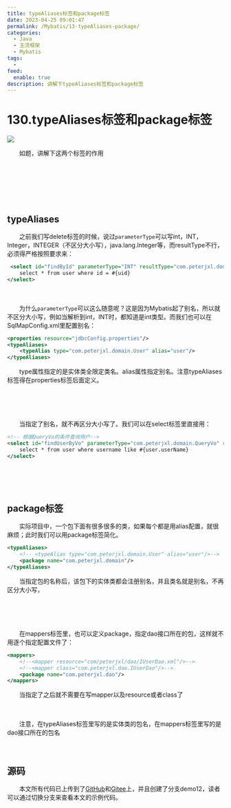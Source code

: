 ```yaml
---
title: typeAliases标签和package标签
date: 2023-04-25 09:01:47
permalink: /Mybatis/13-typeAliases-package/
categories:
  - Java
  - 主流框架
  - Mybatis
tags:
  - 
feed:
  enable: true
description: 讲解下typeAliases标签和package标签
---
```

# 130.typeAliases标签和package标签

![](https://image.peterjxl.com/blog/391.jpg)

　　如题，讲解下这两个标签的作用
<!-- more -->
　　‍

　　‍

　　‍

## typeAliases

　　之前我们写delete标签的时候，说过`parameterType`可以写int，INT，Integer，INTEGER（不区分大小写），java.lang.Integer等，而resultType不行，必须得严格按照要求来：

```xml
 <select id="findById" parameterType="INT" resultType="com.peterjxl.domain.User">
    select * from user where id = #{uid}
</select>
```

　　‍

　　为什么`parameterType`可以这么随意呢？这是因为Mybatis起了别名，所以就不区分大小写，例如当解析到int，INT时，都知道是int类型。而我们也可以在SqlMapConfig.xml里配置别名：

```xml
<properties resource="jdbcConfig.properties"/>
<typeAliases>
    <typeAlias type="com.peterjxl.domain.User" alias="user"/>
</typeAliases>
```

　　type属性指定的是实体类全限定类名。alias属性指定别名。注意typeAliases标签得在properties标签后面定义。

　　‍

　　‍

　　当指定了别名，就不再区分大小写了。我们可以在select标签里直接用：

```xml
<!-- 根据QueryVo的条件查询用户-->
<select id="findUserByVo" parameterType="com.peterjxl.domain.QueryVo" resultType="USER">
    select * from user where username like #{user.userName}
</select>
```

　　‍

　　‍

## package标签

　　实际项目中，一个包下面有很多很多的类，如果每个都是用alias配置，就很麻烦；此时我们可以用package标签简化。

```xml
<typeAliases>
    <!-- <typeAlias type="com.peterjxl.domain.User" alias="user"/>-->
    <package name="com.peterjxl.domain"/>
</typeAliases>
```

　　当指定包的名称后，该包下的实体类都会注册别名，并且类名就是别名，不再区分大小写，

　　‍

　　‍

　　在mappers标签里，也可以定义package，指定dao接口所在的包，这样就不用逐个指定配置文件了：

```xml
<mappers>
    <!--<mapper resource="com/peterjxl/dao/IUserDao.xml"/>-->
    <!--<mapper class="com.peterjxl.dao.IUserDao"/>-->
    <package name="com.peterjxl.dao"/>
</mappers>
```

　　当指定了之后就不需要在写mapper以及resource或者class了

　　‍

　　注意，在typeAliases标签里写的是实体类的包名，在mappers标签里写的是dao接口所在的包名

　　‍

## 源码

　　本文所有代码已上传到了[GitHub](https://github.com/Peter-JXL/LearnMybatis)和[Gitee](https://gitee.com/peterjxl/LearnMybatis)上，并且创建了分支demo12，读者可以通过切换分支来查看本文的示例代码。

　　‍
